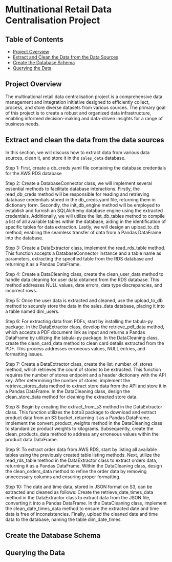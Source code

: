 # Multinational Retail Data Centralisation Project

## Table of Contents
- [Project Overview](#project-overview)
- [Extract and Clean the Data from the Data Sources](#extract-and-clean-the-data-from-the-data-sources)
- [Create the Database Schema](#create-the-database-schema)
- [Querying the Data](#querying-the-data)

## Project Overview
The multinational retail data centralisation project is a comprehensive data management and integration initiative designed to efficiently collect, process, and store diverse datasets from various sources. The primary goal of this project is to create a robust and organized data infrastructure, enabling informed decision-making and data-driven insights for a range of business needs.

## Extract and clean the data from the data sources 
In this section, we will discuss how to extract data from various data sources, clean it, and store it in the `sales_data` database.

Step 1: First, create a db_creds.yaml file containing the database credentials for the AWS RDS database

Step 2: Create a DatabaseConnector class, we will implement several essential methods to facilitate database interactions. Firstly, the read_db_creds method will be responsible for reading and retrieving database credentials stored in the db_creds.yaml file, returning them in dictionary form. Secondly, the init_db_engine method will be employed to establish and furnish an SQLAlchemy database engine using the extracted credentials. Additionally, we will utilize the list_db_tables method to compile a list of all available tables within the database, aiding in the identification of specific tables for data extraction. Lastly, we will design an upload_to_db method, enabling the seamless transfer of data from a Pandas DataFrame into the database.

Step 3: Create a DataExtractor class, implement the read_rds_table method. This function accepts a DatabaseConnector instance and a table name as parameters, extracting the specified table from the RDS database and returning it as a Pandas DataFrame.

Step 4: Create a DataCleaning class, create the clean_user_data method to handle data cleaning for user data obtained from the RDS database. This method addresses NULL values, date errors, data type discrepancies, and incorrect rows.

Step 5: Once the user data is extracted and cleaned, use the upload_to_db method to securely store the data in the sales_data database, placing it into a table named dim_users.

Step 6: For extracting data from PDFs, start by installing the tabula-py package. In the DataExtractor class, develop the retrieve_pdf_data method, which accepts a PDF document link as input and returns a Pandas DataFrame by utilizing the tabula-py package. In the DataCleaning class, create the clean_card_data method to clean card details extracted from the PDF. This process addresses erroneous values, NULL entries, and formatting issues.

Step 7: Create a DataExtractor class, create the list_number_of_stores method, which retrieves the count of stores to be extracted. This function requires the number of stores endpoint and a header dictionary with the API key. After determining the number of stores, implement the retrieve_stores_data method to extract store data from the API and store it in a Pandas DataFrame. In the DataCleaning class, design the clean_store_data method for cleaning the extracted store data.

Step 8: Begin by creating the extract_from_s3 method in the DataExtractor class. This function utilizes the boto3 package to download and extract product data from an S3 bucket, returning it as a Pandas DataFrame. Implement the convert_product_weights method in the DataCleaning class to standardize product weights to kilograms. Subsequently, create the clean_products_data method to address any erroneous values within the product data DataFrame.

Step 9: To extract order data from AWS RDS, start by listing all available tables using the previously created table listing methods. Next, utilize the read_rds_table method in the DataExtractor class to extract orders data, returning it as a Pandas DataFrame. Within the DataCleaning class, design the clean_orders_data method to refine the order data by removing unnecessary columns and ensuring proper formatting.

Step 10: The date and time data, stored in JSON format on S3, can be extracted and cleaned as follows: Create the retrieve_date_times_data method in the DataExtractor class to extract data from the JSON file, converting it into a Pandas DataFrame. In the DataCleaning class, implement the clean_date_times_data method to ensure the extracted date and time data is free of inconsistencies. Finally, upload the cleaned date and time data to the database, naming the table dim_date_times.


## Create the Database Schema


## Querying the Data 

